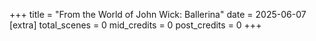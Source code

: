 +++
title = "From the World of John Wick: Ballerina"
date = 2025-06-07
[extra]
total_scenes = 0
mid_credits = 0
post_credits = 0
+++
